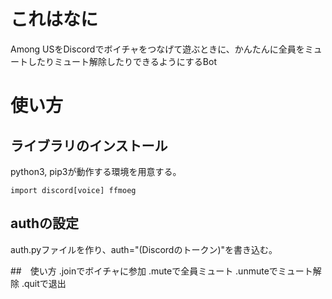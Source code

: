 # これはなに

Among USをDiscordでボイチャをつなげて遊ぶときに、かんたんに全員をミュートしたりミュート解除したりできるようにするBot

# 使い方
## ライブラリのインストール
python3, pip3が動作する環境を用意する。
```shell
import discord[voice] ffmoeg
```
## authの設定
auth.pyファイルを作り、auth="(Discordのトークン)"を書き込む。

##　使い方
.joinでボイチャに参加
.muteで全員ミュート
.unmuteでミュート解除
.quitで退出
